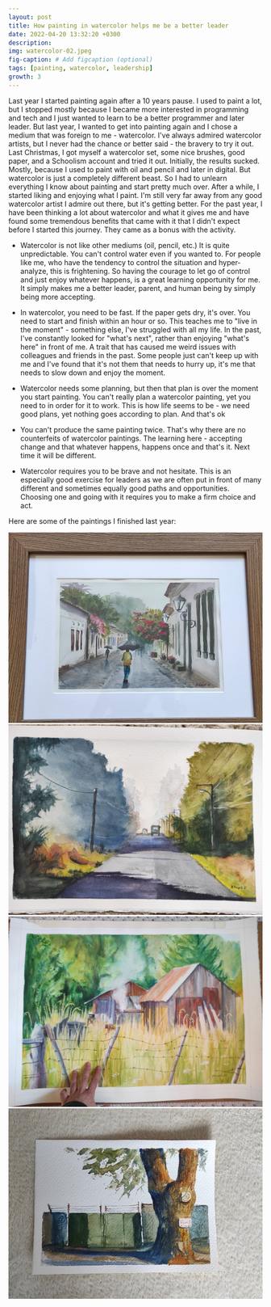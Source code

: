 ```yaml
---
layout: post
title: How painting in watercolor helps me be a better leader
date: 2022-04-20 13:32:20 +0300
description: 
img: watercolor-02.jpeg
fig-caption: # Add figcaption (optional)
tags: [painting, watercolor, leadership]
growth: 3
---
```


Last year I started painting again after а 10 years pause. I used to paint a lot, but I stopped mostly because I became more interested in programming and tech and I just wanted to learn to be a better programmer and later leader. But last year, I wanted to get into painting again and I chose a medium that was foreign to me - watercolor. I've always admired watercolor artists, but I never had the chance or better said - the bravery to try it out. Last Christmas, I got myself a watercolor set, some nice brushes, good paper, and a Schoolism account and tried it out. Initially, the results sucked. Mostly, because I used to paint with oil and pencil and later in digital. But watercolor is just a completely different beast. So I had to unlearn everything I know about painting and start pretty much over. After a while, I started liking and enjoying what I paint. I'm still very far away from any good watercolor artist I admire out there, but it's getting better. For the past year, I have been thinking a lot about watercolor and what it gives me and have found some tremendous benefits that came with it that I didn't expect before I started this journey. They came as a bonus with the activity.

- Watercolor is not like other mediums (oil, pencil, etc.) It is quite unpredictable. You can't control water even if you wanted to. For people like me, who have the tendency to control the situation and hyper-analyze, this is frightening. So having the courage to let go of control and just enjoy whatever happens, is a great learning opportunity for me. It simply makes me a better leader, parent, and human being by simply being more accepting.

- In watercolor, you need to be fast. If the paper gets dry, it's over. You need to start and finish within an hour or so. This teaches me to "live in the moment" - something else, I've struggled with all my life. In the past, I've constantly looked for "what's next", rather than enjoying "what's here" in front of me. A trait that has caused me weird issues with colleagues and friends in the past. Some people just can't keep up with me and I've found that it's not them that needs to hurry up, it's me that needs to slow down and enjoy the moment.

- Watercolor needs some planning, but then that plan is over the moment you start painting. You can't really plan a watercolor painting, yet you need to in order for it to work. This is how life seems to be - we need good plans, yet nothing goes according to plan. And that's ok

- You can't produce the same painting twice. That's why there are no counterfeits of watercolor paintings. The learning here - accepting change and that whatever happens, happens once and that's it. Next time it will be different.

- Watercolor requires you to be brave and not hesitate. This is an especially good exercise for leaders as we are often put in front of many different and sometimes equally good paths and opportunities. Choosing one and going with it requires you to make a firm choice and act.

Here are some of the paintings I finished last year:

![](/assets/img/watercolor-01.jpeg)
![](/assets/img/watercolor-02.jpeg)
![](/assets/img/watercolor-03.jpeg)
![](/assets/img/watercolor-04.jpeg)
